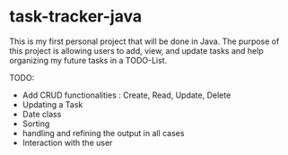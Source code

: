 # task-tracker-java
This is my first personal project that will be done in Java. 
The purpose of this project is allowing users to add, view, and update tasks and help organizing my future tasks in a TODO-List. 

TODO:
- Add CRUD functionalities : Create, Read, Update, Delete
- Updating a Task
- Date class
- Sorting 
- handling and refining the output in all cases
- Interaction with the user

